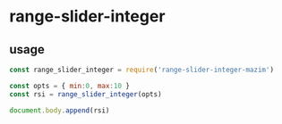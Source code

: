 # range-slider-integer

## usage

```js
const range_slider_integer = require('range-slider-integer-mazim')

const opts = { min:0, max:10 }
const rsi = range_slider_integer(opts)

document.body.append(rsi)

```